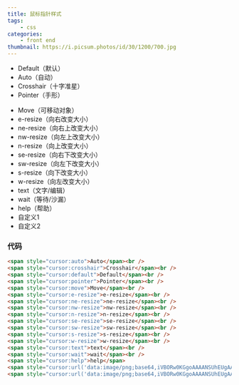 ```yaml
---
title: 鼠标指针样式
tags:
    - css
categories:
    - front end
thumbnail: https://i.picsum.photos/id/30/1200/700.jpg
---
```



* <span style="cursor:default">Default（默认）</span> <br />
* <span style="cursor:auto">Auto（自动）</span> <br />
* <span style="cursor:crosshair"> Crosshair（十字准星）</span><br />
* <span style="cursor:pointer">Pointer（手形）</span><br />
<!-- more -->
* <span style="cursor:move">Move（可移动对象）</span><br />
* <span style="cursor:e-resize">e-resize（向右改变大小）</span><br />
* <span style="cursor:ne-resize">ne-resize（向右上改变大小）</span><br />
* <span style="cursor:nw-resize">nw-resize（向左上改变大小）</span><br />
* <span style="cursor:n-resize">n-resize（向上改变大小）</span><br />
* <span style="cursor:se-resize">se-resize（向右下改变大小）</span><br />
* <span style="cursor:sw-resize">sw-resize（向左下改变大小）</span><br />
* <span style="cursor:s-resize">s-resize（向下改变大小）</span><br />
* <span style="cursor:w-resize">w-resize（向左改变大小）</span><br />
* <span style="cursor:text">text（文字/编辑）</span><br />
* <span style="cursor:wait">wait（等待/沙漏）</span><br />
* <span style="cursor:help">help（帮助）</span>
* <span style="cursor:url('data:image/png;base64,iVBORw0KGgoAAAANSUhEUgAAACAAAAAgCAYAAABzenr0AAABFklEQVRYR9WXURLDIAhE6/0PbSdOtUpcd1Gnpv1KGpTHBpCE1/cXq+vrMph7dGvXZTtpfW10DCA5jrH1H0Jhs5E0hnZdCR+vb5S8Nn8mQCeS9BdSalYJqMBjAGzq59xAESN7VFVUgV8AZB/dZBR7QTFDCqGquvUBVVoEtgIwpQRzmANSFHgWQKExHdIrPeuMvQNDarXe6nC/AutgV3JW+6bgqQLeV8FekRtgV+ToDKEKnACYKsfZjjkam7a0ZpYTytwmgainpC3HvwBocgKOxqRjehoR9DFKNFYtOwCGYCszobeCbl26N6yyQ6g8X/Wex/rBPsNEV6qAMaJPMynIHQCoSqS9JSMmwef51LflTgCRszU7DvAGiV6mHWfsaVUAAAAASUVORK5CYII='),auto;">自定义1</span><br/>
* <span style="cursor:url('data:image/png;base64,iVBORw0KGgoAAAANSUhEUgAAACAAAAAgCAYAAABzenr0AAAAzElEQVRYR+2X0Q6AIAhF5f8/2jYXZkwEjNSVvVUjDpcrGgT7FUkI2D9xRfQETwNIiWO85wfINfQUEyxBG2ArsLwC0jioGt5zFcwF4OYDPi/mBYKm4t0U8ATgRm3ThFoAqkhNgWkA0jJLvaOVSs7j3qMnSgXWBMiWPXe94QqMBMBc1VZIvaTu5u5pQewq0EqNZvIEMCmxAawK0DNkay9QmfFNAJUXfgGgUkLaE7j/h8fnASkxHTz0DGIBMCnBeeM7AArpUd3mz2x3C7wADglA8BcWMZhZAAAAAElFTkSuQmCC') 14 0,pointer;">自定义2</span>



###  代码

```html
<span style="cursor:auto">Auto</span><br />
<span style="cursor:crosshair">Crosshair</span><br />
<span style="cursor:default">Default</span><br />
<span style="cursor:pointer">Pointer</span><br />
<span style="cursor:move">Move</span><br />
<span style="cursor:e-resize">e-resize</span><br />
<span style="cursor:ne-resize">ne-resize</span><br />
<span style="cursor:nw-resize">nw-resize</span><br />
<span style="cursor:n-resize">n-resize</span><br />
<span style="cursor:se-resize">se-resize</span><br />
<span style="cursor:sw-resize">sw-resize</span><br />
<span style="cursor:s-resize">s-resize</span><br />
<span style="cursor:w-resize">w-resize</span><br />
<span style="cursor:text">text</span><br />
<span style="cursor:wait">wait</span><br />
<span style="cursor:help">help</span>
<span style="cursor:url('data:image/png;base64,iVBORw0KGgoAAAANSUhEUgAAACAAAAAgCAYAAABzenr0AAABFklEQVRYR9WXURLDIAhE6/0PbSdOtUpcd1Gnpv1KGpTHBpCE1/cXq+vrMph7dGvXZTtpfW10DCA5jrH1H0Jhs5E0hnZdCR+vb5S8Nn8mQCeS9BdSalYJqMBjAGzq59xAESN7VFVUgV8AZB/dZBR7QTFDCqGquvUBVVoEtgIwpQRzmANSFHgWQKExHdIrPeuMvQNDarXe6nC/AutgV3JW+6bgqQLeV8FekRtgV+ToDKEKnACYKsfZjjkam7a0ZpYTytwmgainpC3HvwBocgKOxqRjehoR9DFKNFYtOwCGYCszobeCbl26N6yyQ6g8X/Wex/rBPsNEV6qAMaJPMynIHQCoSqS9JSMmwef51LflTgCRszU7DvAGiV6mHWfsaVUAAAAASUVORK5CYII='),auto;">自定义1</span><br/>
<span style="cursor:url('data:image/png;base64,iVBORw0KGgoAAAANSUhEUgAAACAAAAAgCAYAAABzenr0AAAAzElEQVRYR+2X0Q6AIAhF5f8/2jYXZkwEjNSVvVUjDpcrGgT7FUkI2D9xRfQETwNIiWO85wfINfQUEyxBG2ArsLwC0jioGt5zFcwF4OYDPi/mBYKm4t0U8ATgRm3ThFoAqkhNgWkA0jJLvaOVSs7j3qMnSgXWBMiWPXe94QqMBMBc1VZIvaTu5u5pQewq0EqNZvIEMCmxAawK0DNkay9QmfFNAJUXfgGgUkLaE7j/h8fnASkxHTz0DGIBMCnBeeM7AArpUd3mz2x3C7wADglA8BcWMZhZAAAAAElFTkSuQmCC') 14 0,pointer;">自定义2</span>
```
